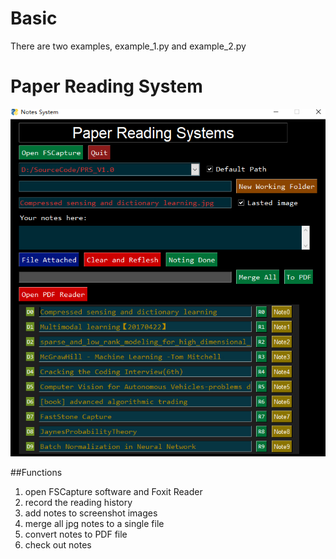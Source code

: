 # Basic
There are two examples, example_1.py and example_2.py
# Paper Reading System
![PRS](./PRS.jpg)

##Functions
1. open FSCapture software and Foxit Reader
2. record the reading history
3. add notes to screenshot images
4. merge all jpg notes to a single file
5. convert notes to PDF file
6. check out notes
